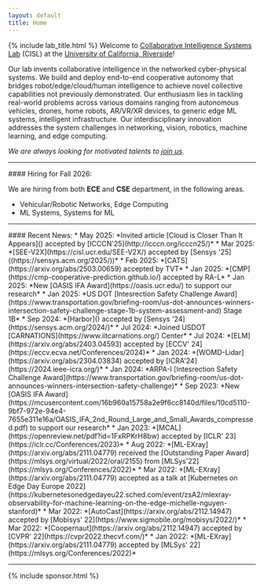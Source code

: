 ```yaml
---
layout: default
title: Home
---
```


{% include lab_title.html %}
Welcome to [Collaborative Intelligence Systems Lab](https://cisl.ucr.edu/) (CISL) at the [University of California, Riverside](https://www.ucr.edu/)!

Our lab invents collaborative intelligence in the networked cyber-physical systems. 
We build and deploy end-to-end cooperative autonomy that bridges robot/edge/cloud/human intelligence to achieve novel collective capabilities not previously demonstrated. 
Our enthusiasm lies in tackling real-world problems across various domains ranging from autonomous vehicles, drones, home robots, AR/VR/XR devices, to generic edge ML systems, intelligent infrastructure.
Our interdisciplinary innovation addresses the system challenges in networking, vision, robotics, machine learning, and edge computing. 

*We are always looking for motivated talents to [join us](joinus).* 

<hr>
#### Hiring for Fall 2026:

We are hiring from both **ECE** and **CSE** department, in the following areas.
* Vehicular/Robotic Networks, Edge Computing
* ML Systems, Systems for ML


<hr>
#### Recent News:
* May 2025: *Invited article [Cloud is Closer Than It Appears]() accepted by [ICCCN'25](http://icccn.org/icccn25/)*
* Mar 2025: *[SEE-V2X](https://cisl.ucr.edu/SEE-V2X/) accepted by [Sensys '25]((https://sensys.acm.org/2025/))*
* Feb 2025: *[CATS](https://arxiv.org/abs/2503.00659) accepted by TVT*
* Jan 2025: *[CMP](https://cmp-cooperative-prediction.github.io/) accepted by RA-L*
* Jan 2025: *New [OASIS IFA Award](https://oasis.ucr.edu/) to support our research*
* Jan 2025: *US DOT [Intesrection Safety Challenge Award](https://www.transportation.gov/briefing-room/us-dot-announces-winners-intersection-safety-challenge-stage-1b-system-assessment-and) Stage 1B*
* Sep 2024: *[Harbor]() accepted by [Sensys '24](https://sensys.acm.org/2024/)*
* Jul 2024: *Joined USDOT [CARNATIONS](https://www.iitcarnations.org/) Center*
* Jul 2024: *[ELM](https://arxiv.org/abs/2403.04593) accepted by [ECCV' 24](https://eccv.ecva.net/Conferences/2024)*
* Jan 2024: *[WOMD-Lidar](https://arxiv.org/abs/2304.03834) accepted by [ICRA'24](https://2024.ieee-icra.org/)*
* Jan 2024: *ARPA-I [Intesrection Safety Challenge Award](https://www.transportation.gov/briefing-room/us-dot-announces-winners-intersection-safety-challenge)*
* Sep 2023: *New [OASIS IFA Award](https://mcusercontent.com/16b960a15758a2e9f6cc8140d/files/10cd5110-9bf7-972e-94e4-7655e311e16a/OASIS_IFA_2nd_Round_Large_and_Small_Awards_compressed.pdf) to support our research*
* Jan 2023: *[MCAL](https://openreview.net/pdf?id=1FxRPKrH8bw) accepted by [ICLR' 23](https://iclr.cc/Conferences/2023)*
* Aug 2022: *[ML-EXray](https://arxiv.org/abs/2111.04779) received the [Outstanding Paper Award](https://mlsys.org/virtual/2022/oral/2155) from [MLSys'22](https://mlsys.org/Conferences/2022)*
* Mar 2022: *[ML-EXray](https://arxiv.org/abs/2111.04779) accepted as a talk at [Kubernetes on Edge Day Europe 2022](https://kubernetesonedgedayeu22.sched.com/event/zsA2/mlexray-observability-for-machine-learning-on-the-edge-michelle-nguyen-stanford)*
* Mar 2022: *[AutoCast](https://arxiv.org/abs/2112.14947) accepted by [Mobisys' 22](https://www.sigmobile.org/mobisys/2022/)*
* Mar 2022: *[Coopernaut](https://arxiv.org/abs/2112.14947) accepted by [CVPR' 22](https://cvpr2022.thecvf.com/)*
* Jan 2022: *[ML-EXray](https://arxiv.org/abs/2111.04779) accepted by [MLSys' 22](https://mlsys.org/Conferences/2022)*


<hr>
{% include sponsor.html %}